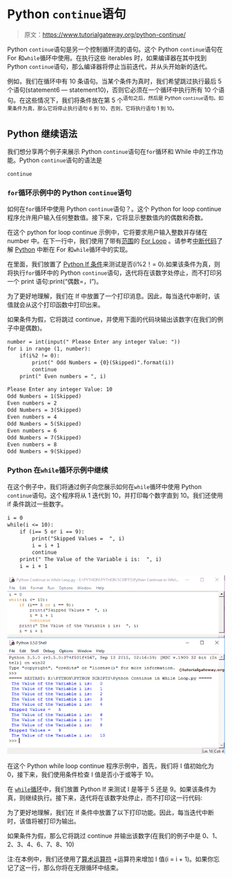 # Python `continue`语句

> 原文：<https://www.tutorialgateway.org/python-continue/>

Python `continue`语句是另一个控制循环流的语句。这个 Python `continue`语句在 For 和`while`循环中使用。在执行这些 iterables 时，如果编译器在其中找到 Python `continue`语句，那么编译器将停止当前迭代，并从头开始新的迭代。

例如，我们在循环中有 10 条语句。当某个条件为真时，我们希望跳过执行最后 5 个语句(statement6 — statement10)，否则它必须在一个循环中执行所有 10 个语句。在这些情况下，我们将条件放在第 5 个<sup>语句之后，然后是 Python `continue`语句。如果条件为真，那么它将停止执行语句 6 到 10，否则，它将执行语句 1 到 10。</sup>

## Python 继续语法

我们想分享两个例子来展示 Python `continue`语句在`for`循环和 While 中的工作功能。Python `continue`语句的语法是

```
continue
```

### `for`循环示例中的 Python `continue`语句

如何在`for`循环中使用 Python `continue`语句？。这个 Python for loop continue 程序允许用户输入任何整数值。接下来，它将显示整数值内的偶数和奇数。

在这个 python for loop continue 示例中，它将要求用户输入整数并存储在 number 中。在下一行中，我们使用了带有[范围](https://www.tutorialgateway.org/python-range-function/)的 [For Loop](https://www.tutorialgateway.org/python-for-loop/) 。请参考[中断代码](https://www.tutorialgateway.org/python-break/)了解 [Python](https://www.tutorialgateway.org/python-tutorial/) 中断在 For 和`while`循环中的实现。

在里面，我们放置了 [Python If 条件](https://www.tutorialgateway.org/python-if-statement/)来测试是否(i%2！= 0).如果该条件为真，则将执行`for`循环中的 Python `continue`语句，迭代将在该数字处停止，而不打印另一个 print 语句:print(“偶数=，I”)。

为了更好地理解，我们在 If 中放置了一个打印消息。因此，每当迭代中断时，该值就会从这个打印函数中打印出来。

如果条件为假，它将跳过 continue，并使用下面的代码块输出该数字(在我们的例子中是偶数)。

```
number = int(input(" Please Enter any integer Value: "))
for i in range (1, number):
    if(i%2 != 0):
        print(" Odd Numbers = {0}(Skipped)".format(i))
        continue
    print(" Even numbers = ", i)
```

```
Please Enter any integer Value: 10
Odd Numbers = 1(Skipped)
Even numbers = 2
Odd Numbers = 3(Skipped)
Even numbers = 4
Odd Numbers = 5(Skipped)
Even numbers = 6
Odd Numbers = 7(Skipped)
Even numbers = 8
Odd Numbers = 9(Skipped)
```

### Python 在`while`循环示例中继续

在这个例子中，我们将通过例子向您展示如何在`while`循环中使用 Python `continue`语句。这个程序将从 1 迭代到 10，并打印每个数字直到 10。我们还使用 if 条件跳过一些数字。

```
i = 0
while(i <= 10):
    if (i== 5 or i == 9):
        print("Skipped Values =  ", i)
        i = i + 1
        continue
    print(" The Value of the Variable i is:  ", i)
    i = i + 1
```

![Python Continue in While Loop](img/404d0f876cb04cd7b6828f0f4912fe82.png)

在这个 Python while loop continue 程序示例中，首先，我们将 I 值初始化为 0，接下来，我们使用条件检查 I 值是否小于或等于 10。

在 [`while`循环](https://www.tutorialgateway.org/python-while-loop/)中，我们放置 Python If 来测试 I 是等于 5 还是 9。如果该条件为真，则继续执行。接下来，迭代将在该数字处停止，而不打印这一行代码:

为了更好地理解，我们在 If 条件中放置了以下打印功能。因此，每当迭代中断时，该值将被打印为输出。

如果条件为假，那么它将跳过 continue 并输出该数字(在我们的例子中是 0、1、2、3、4、6、7、8、10)

注:在本例中，我们还使用了[算术运算符](https://www.tutorialgateway.org/python-arithmetic-operators/) +运算符来增加 I 值(i = i + 1)。如果你忘记了这一行，那么你将在无限循环中结束。